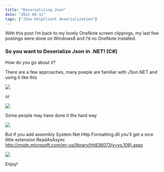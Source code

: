 ```yaml
---
title: "Deserializing Json"
date: "2012-04-11"
tags: ["JSon HttpClient deserialization"]
---
```


With this post I’m back to my lovely OneNote screen clippings, my last few postings were done on Windows8 and I’d no OneNote installed. 

### So you want to Deserialize Json in .NET! (C#)

How do you go about it?

There are a few approaches, many poeple are familiar with JSon.NET and using it like this

![](/images/./image.axd?picture=image_thumb_181.png)

or 

![](/images/./image.axd?picture=image_thumb_182.png)

Some people may have done it the hard way

![](/images/./image.axd?picture=image_thumb_183.png)

But if you add assembly System.Net.Http.Formatting.dll you’ll get a nice little extension ReadAsAsync   
<http://msdn.microsoft.com/en-us/library/hh836073(v=vs.108).aspx>

![](/images/./image.axd?picture=image_thumb_184.png)

Enjoy!
